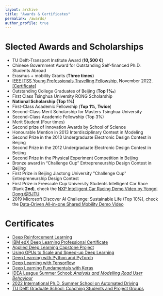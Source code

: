 ```yaml
---
layout: archive
title: "Awards & Certificates"
permalink: /awards/
author_profile: true
---
```


# Slected Awards and Scholarships

- TU Delft-Transport Institute Award (**10,500 €**)
- Chinese Government Award for Outstanding Self-financed Ph.D. Students Abroad
- Erasmus + mobility Grants (**Three times**)
- [IEEE ITSS Young Professionals Travelling Fellowship](https://ieee-itss.org/yp-travelling-fellowship-program-2022/#:~:text=Young%20Professionals%20Travelling%20Fellowship%20Program%202022&text=Selected%20Young%20Professionals%20will%20receive,be%20reimbursed%20by%20IEEE%20ITSS.), November 2022. [[Certificate]](https://drive.google.com/file/d/156tSlTas2NeUuQX51yEB96wWb9xEnzVF/view)
- Outstanding College Graduates of Beijing (**Top 1‰**)
- First Class Tsinghua University RONG Scholarship
- **National Scholarship (Top 1%)**
- First-Class Academic Fellowship (**Top 1%, Twice**)
- Second-Class Merit Scholarship for Masters Tsinghua University
- Second-Class Academic Fellowship (Top 3%)
- Merit Student (Four times)
- Second prize of Innovation Awards by School of Science
- Honourable Mention in 2013 Interdisciplinary Contest in Modeling
- Second Prize in the 2013 Undergraduate Electronic Design Contest in Beijing
- Second Prize in the 2012 Undergraduate Electronic Design Contest in Beijing
- Second Prize in the Physical Experiment Competition in Beijing
- Bronze award in “Challenge Cup” Entrepreneurship Design Contest in Beijing
- First Prize in Beijing Jiaotong University "Challenge Cup" Entrepreneurship Design Contest
- First Prize in Freescale Cup University Students Intelligent Car Race (Rank **2nd**), check the [NXP Intelligent Car Racing Demo Video by Yongqi Dong @BJTU](https://www.bilibili.com/video/BV1o24y1f7Qh/?share_source=copy_web&vd_source=4b920bc132ebce9bcf05d03d3bf70302)
- 2019 Microsoft Discover AI Challenge: Sustainable Life (Top 10%), check the [Data-Driven All-in-one Shared Mobility Demo Video](https://www.bilibili.com/video/BV1YK411W7DX/?share_source=copy_web&vd_source=4b920bc132ebce9bcf05d03d3bf70302)

 
# Certificates
- [Deep Reinforcement Learning](https://www.dropbox.com/s/hi3n6kvz9xw3072/Dong_GP-OML_certificate_Reinforcement-Learning-for-OM.pdf?dl=0)
- [IBM edX Deep Learning Professional Certificate](https://credentials.edx.org/credentials/77ca88a7d12d440da5a3e00392a31a21/)
- [Applied Deep Learning Capstone Project](https://courses.edx.org/certificates/09cb030ac684454dad5f2055b8769c17)
- [Using GPUs to Scale and Speed-up Deep Learning](https://courses.edx.org/certificates/9b90ad18e538419ebd89390194c3b5f2)
- [Deep Learning with Python and PyTorch](https://courses.edx.org/certificates/3e7e00d3087b4aec973f7ce3d73640e8)
- [Deep Learning with Tensorflow](https://courses.edx.org/certificates/e1b480c0e6fd4d08849b3b8b7fe4f7ad)
- [Deep Learning Fundamentals with Keras](https://courses.edx.org/certificates/a2445fc9b5184494b4c81dcd2f5aedcd)
- [IDEA League Summer School: *Analysis and Modelling Road User Behaviour*](https://www.dropbox.com/s/nvere3kdjxrpetd/Dong-IDEA.pdf?dl=0)
- [2022 International Ph.D. Summer School on Automated Driving](https://www.dropbox.com/s/4rnb84f5bsocbqb/yongqidong_20220901_163109Certificate.pdf?dl=0)
- [TU Delft Graduate School: Coaching Students and Project Groups](https://www.dropbox.com/s/fh5cbapj25kpukj/T3B1_Certificate.pdf?dl=0)


<br/>
<script type='text/javascript' id='clustrmaps' src='//cdn.clustrmaps.com/map_v2.js?cl=ffffff&w=698&t=tt&d=linXdGUW0uzldsSGTUU1wkce_m9BE5xmEZBiDgTGM9w'></script>
